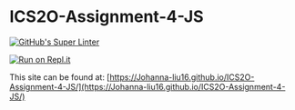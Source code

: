 # ICS2O-Assignment-4-JS

[![GitHub's Super Linter](https://github.com/Johanna-liu16/ICS2O-Assignment-4-JS/workflows/Johanna%20Liu's%20Super%20Linter/badge.svg)](https://github.com/Johanna-liu16/ICS2O-Assignment-4-JS/actions)

[![Run on Repl.it](https://repl.it/badge/github/Johanna-liu16/ICS2O-Assignment-4-JS)](https://repl.it/github/Johanna-liu16/ICS2O-Assignment-4-JS)

This site can be found at: [https://Johanna-liu16.github.io/ICS2O-Assignment-4-JS/](https://Johanna-liu16.github.io/ICS2O-Assignment-4-JS/)
